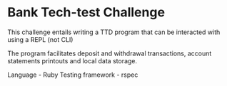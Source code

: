 # Bank Tech-test Challenge

This challenge entails writing a TTD program that can be interacted with using a REPL (not CLI)

The program facilitates deposit and withdrawal transactions, account statements printouts and local data storage.

Language - Ruby
Testing framework - rspec
